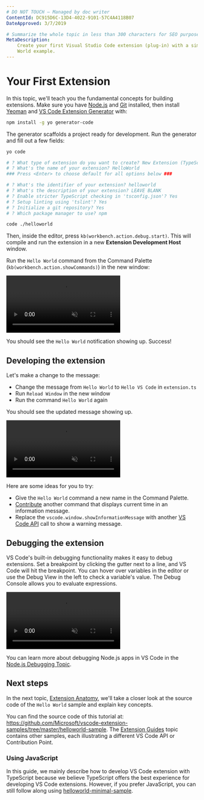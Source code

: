 ```yaml
---
# DO NOT TOUCH — Managed by doc writer
ContentId: DC915D6C-13D4-4022-9101-57C4A4118B07
DateApproved: 3/7/2019

# Summarize the whole topic in less than 300 characters for SEO purpose
MetaDescription:
    Create your first Visual Studio Code extension (plug-in) with a simple Hello
    World example.
---
```


# Your First Extension

In this topic, we'll teach you the fundamental concepts for building extensions.
Make sure you have [Node.js](https://nodejs.org/en/) and
[Git](https://git-scm.com/) installed, then install [Yeoman](http://yeoman.io/)
and [VS Code Extension Generator](https://www.npmjs.com/package/generator-code)
with:

```bash
npm install -g yo generator-code
```

The generator scaffolds a project ready for development. Run the generator and
fill out a few fields:

```bash
yo code

# ? What type of extension do you want to create? New Extension (TypeScript)
# ? What's the name of your extension? HelloWorld
### Press <Enter> to choose default for all options below ###

# ? What's the identifier of your extension? helloworld
# ? What's the description of your extension? LEAVE BLANK
# ? Enable stricter TypeScript checking in 'tsconfig.json'? Yes
# ? Setup linting using 'tslint'? Yes
# ? Initialize a git repository? Yes
# ? Which package manager to use? npm

code ./helloworld
```

Then, inside the editor, press `kb(workbench.action.debug.start)`. This will
compile and run the extension in a new **Extension Development Host** window.

Run the `Hello World` command from the Command Palette
(`kb(workbench.action.showCommands)`) in the new window:

<video autoplay loop muted playsinline controls>
  <source src="/api/get-started/your-first-extension/launch.mp4" type="video/mp4">
</video>

You should see the `Hello World` notification showing up. Success!

## Developing the extension

Let's make a change to the message:

-   Change the message from `Hello World` to `Hello VS Code` in `extension.ts`
-   Run `Reload Window` in the new window
-   Run the command `Hello World` again

You should see the updated message showing up.

<video autoplay loop muted playsinline controls>
  <source src="/api/get-started/your-first-extension/reload.mp4" type="video/mp4">
</video>

Here are some ideas for you to try:

-   Give the `Hello World` command a new name in the Command Palette.
-   [Contribute](/api/references/contribution-points) another command that
    displays current time in an information message.
-   Replace the `vscode.window.showInformationMessage` with another
    [VS Code API](/api/references/vscode-api) call to show a warning message.

## Debugging the extension

VS Code's built-in debugging functionality makes it easy to debug extensions.
Set a breakpoint by clicking the gutter next to a line, and VS Code will hit the
breakpoint. You can hover over variables in the editor or use the Debug View in
the left to check a variable's value. The Debug Console allows you to evaluate
expressions.

<video autoplay loop muted playsinline controls>
  <source src="/api/get-started/your-first-extension/debug.mp4" type="video/mp4">
</video>

You can learn more about debugging Node.js apps in VS Code in the
[Node.js Debugging Topic](/docs/nodejs/nodejs-debugging).

## Next steps

In the next topic, [Extension Anatomy](/api/get-started/extension-anatomy),
we'll take a closer look at the source code of the `Hello World` sample and
explain key concepts.

You can find the source code of this tutorial at:
https://github.com/Microsoft/vscode-extension-samples/tree/master/helloworld-sample.
The [Extension Guides](/api/extension-guides/overview) topic contains other
samples, each illustrating a different VS Code API or Contribution Point.

### Using JavaScript

In this guide, we mainly describe how to develop VS Code extension with
TypeScript because we believe TypeScript offers the best experience for
developing VS Code extensions. However, if you prefer JavaScript, you can still
follow along using
[helloworld-minimal-sample](https://github.com/Microsoft/vscode-extension-samples/tree/master/helloworld-minimal-sample).
